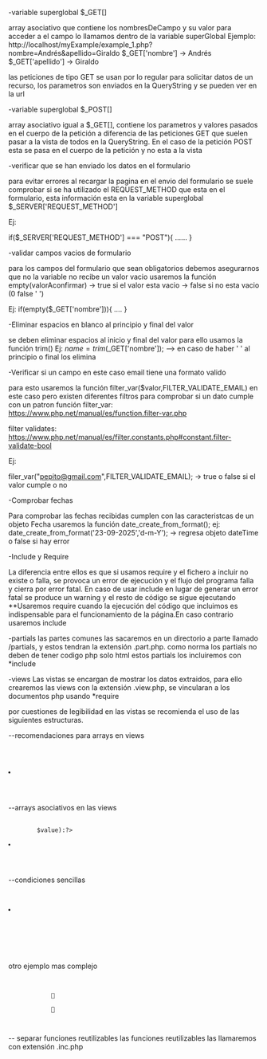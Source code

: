 -variable superglobal $_GET[]

array asociativo que contiene los nombresDeCampo y su valor
para acceder a el campo lo llamamos dentro de la variable superGlobal
Ejemplo:
http://localhost/myExample/example_1.php?nombre=Andrés&apellido=Giraldo
$_GET['nombre'] -> Andrés
$_GET['apellido'] -> Giraldo

las peticiones de tipo GET se usan por lo regular para solicitar
datos de un recurso, los parametros son enviados en la QueryString
y se pueden ver en la url

-variable superglobal $_POST[]

array asociativo igual a $_GET[], contiene los parametros y valores
pasados en el cuerpo de la petición a diferencia de las peticiones
GET que suelen pasar a la vista de todos en la QueryString. En el
caso de la petición POST esta se pasa en el cuerpo de la petición
y no esta a la vista

-verificar que se han enviado los datos en el formulario

para evitar errores al recargar la pagina en el envio del formulario
se suele comprobar si se ha utilizado el REQUEST_METHOD que 
esta en el formulario, esta información esta en la variable
superglobal $_SERVER['REQUEST_METHOD']

Ej:

if($_SERVER['REQUEST_METHOD'] === "POST"){
    ......
}

-validar campos vacios de formulario

para los campos del formulario que sean obligatorios
debemos asegurarnos que no la variable no recibe un valor
vacio usaremos la función 
empty(valorAconfirmar) -> true si el valor esta vacio
                       -> false si no esta vacio (0 false ' ')

Ej:
if(empty($_GET['nombre'])){
    ....
}

-Eliminar espacios en blanco al principio y final del valor

se deben eliminar espacios al inicio y final del valor
para ello usamos la función trim()
Ej:
$name=trim($_GET['nombre']); --> en caso de haber ' '
                                al principio o final los elimina


-Verificar si un campo en este caso email tiene una formato valido

para esto usaremos la función filter_var($valor,FILTER_VALIDATE_EMAIL)
en este caso pero existen diferentes filtros para 
comprobar si un dato cumple con un patron
función filter_var:
https://www.php.net/manual/es/function.filter-var.php

filter validates:
https://www.php.net/manual/es/filter.constants.php#constant.filter-validate-bool


Ej:

filer_var("pepito@gmail.com",FILTER_VALIDATE_EMAIL); 
                                                -> true o false 
                                                   si el valor
                                                   cumple o no

-Comprobar fechas

Para comprobar las fechas recibidas cumplen con las 
caracteristcas de un objeto  Fecha usaremos la función
date_create_from_format();
ej:
date_create_from_format('23-09-2025','d-m-Y'); -> regresa 
objeto dateTime o false si hay error

-Include y Require

La diferencia entre ellos es que si usamos require y el fichero
a incluir no existe o falla, se provoca un error de ejecución
y el flujo del programa falla y cierra por error fatal.
En caso de usar include en lugar de generar un error fatal se 
produce un warning y el resto de código se sigue ejecutando
**Usaremos require cuando la ejecución del código que incluimos
es indispensable para el funcionamiento de la página.En caso 
contrario usaremos include

-partials
las partes comunes las sacaremos en un directorio a parte llamado
/partials, y estos tendran la extensión .part.php.
como norma los partials no deben de tener codigo php solo html
estos partials los incluiremos con *include

-views
Las vistas se encargan de mostrar los datos extraidos,
para ello crearemos las views con la extensión .view.php,
se vincularan a los documentos php usando *require

por cuestiones de legibilidad en las vistas se recomienda
el uso de las siguientes estructuras.

--recomendaciones para arrays en views

<pre>
    <code>
        <?php foreach($frutas as $fruta):?>
            <li> <?=$fruta;?></li>
        <?php endforeach;?>
    </code>
</pre>

--arrays asociativos en las views
<pre>
    <code>
        <?php foreach($frutas as $key=>$value):?>
            <li><strong><?=$key;?></strong> <?=$value;?></li>
        <?php endforeach;?>
    </code>
</pre>

--condiciones sencillas

<pre>
    <code>
        <li>
            <strong>
                <?=$fruta['piel'] ? 'fina' : 'gruesa';?>
            </strong>
        </li>
    </code>
</pre>

otro ejemplo mas complejo

<pre>
    <code>
        <?php if($fruta['piel']):?>
            <span class="icon">🥥</span>
        <?php else:?>
            <span class="icon">🍑</span>
        <?php endif;?>
    </code>
</pre>

-- separar funciones reutilizables
las funciones reutilizables las llamaremos con extensión
.inc.php 

